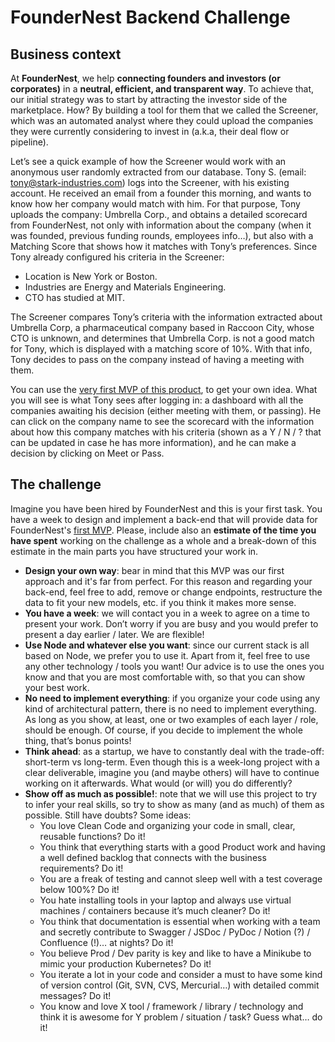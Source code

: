 # FounderNest Backend Challenge

## Business context

At **FounderNest**, we help **connecting founders and investors (or corporates)** in a **neutral, efficient, and transparent way**. To achieve that, our initial strategy was to start by attracting the investor side of the marketplace. How? By building a tool for them that we called the Screener, which was an automated analyst where they could upload the companies they were currently considering to invest in (a.k.a, their deal flow or pipeline).

Let’s see a quick example of how the Screener would work with an anonymous user randomly extracted from our database. Tony S. (email: tony@stark-industries.com) logs into the Screener, with his existing account. He received an email from a founder this morning, and wants to know how her company would match with him. For that purpose, Tony uploads the company: Umbrella Corp., and obtains a detailed scorecard from FounderNest, not only with information about the company (when it was founded, previous funding rounds, employees info…), but also with a Matching Score that shows how it matches with Tony’s preferences. Since Tony already configured his criteria in the Screener:

- Location is New York or Boston.
- Industries are Energy and Materials Engineering.
- CTO has studied at MIT.

The Screener compares Tony’s criteria with the information extracted about Umbrella Corp, a pharmaceutical company based in Raccoon City, whose CTO is unknown, and determines that Umbrella Corp. is not a good match for Tony, which is displayed with a matching score of 10%. With that info, Tony decides to pass on the company instead of having a meeting with them.

You can use the [very first MVP of this product](http://beta.928684.foundernest.com:8080/), to get your own idea. What you will see is what Tony sees after logging in: a dashboard with all the companies awaiting his decision (either meeting with them, or passing). He can click on the company name to see the scorecard with the information about how this company matches with his criteria (shown as a Y / N / ? that can be updated in case he has more information), and he can make a decision by clicking on Meet or Pass.

## The challenge

Imagine you have been hired by FounderNest and this is your first task. You have a week to design and implement a back-end that will provide data for FounderNest's [first MVP](http://beta.928684.foundernest.com:8080/). Please, include also an **estimate of the time you have spent** working on the challenge as a whole and a break-down of this estimate in the main parts you have structured your work in.

- **Design your own way**: bear in mind that this MVP was our first approach and it's far from perfect. For this reason and regarding your back-end, feel free to add, remove or change endpoints, restructure the data to fit your new models, etc. if you think it makes more sense.
- **You have a week**: we will contact you in a week to agree on a time to present your work. Don’t worry if you are busy and you would prefer to present a day earlier / later. We are flexible!
- **Use Node and whatever else you want**: since our current stack is all based on Node, we prefer you to use it. Apart from it, feel free to use any other technology / tools you want! Our advice is to use the ones you know and that you are most comfortable with, so that you can show your best work.
- **No need to implement everything**: if you organize your code using any kind of architectural pattern, there is no need to implement everything. As long as you show, at least, one or two examples of each layer / role, should be enough. Of course, if you decide to implement the whole thing, that’s bonus points!
- **Think ahead**: as a startup, we have to constantly deal with the trade-off: short-term vs long-term. Even though this is a week-long project with a clear deliverable, imagine you (and maybe others) will have to continue working on it afterwards. What would (or will) you do differently?
- **Show off as much as possible!**: note that we will use this project to try to infer your real skills, so try to show as many (and as much) of them as possible. Still have doubts? Some ideas:
  - You love Clean Code and organizing your code in small, clear, reusable functions? Do it!
  - You think that everything starts with a good Product work and having a well defined backlog that connects with the business requirements? Do it!
  - You are a freak of testing and cannot sleep well with a test coverage below 100%? Do it!
  - You hate installing tools in your laptop and always use virtual machines / containers because it’s much cleaner? Do it!
  - You think that documentation is essential when working with a team and secretly contribute to Swagger / JSDoc / PyDoc / Notion (?) / Confluence (!)… at nights? Do it!
  - You believe Prod / Dev parity is key and like to have a Minikube to mimic your production Kubernetes? Do it!
  - You iterate a lot in your code and consider a must to have some kind of version control (Git, SVN, CVS, Mercurial…) with detailed commit messages? Do it!
  - You know and love X tool / framework / library / technology and think it is awesome for Y problem / situation / task? Guess what… do it!

